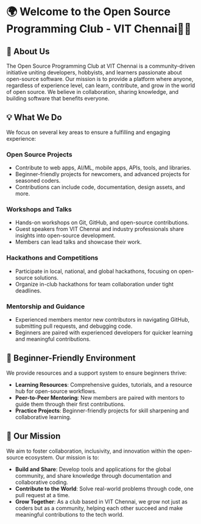 # 🌍 Welcome to the Open Source Programming Club - VIT Chennai👨‍💻

## 🚀 About Us  
The Open Source Programming Club at VIT Chennai is a community-driven initiative uniting developers, hobbyists, and learners passionate about open-source software. Our mission is to provide a platform where anyone, regardless of experience level, can learn, contribute, and grow in the world of open source. We believe in collaboration, sharing knowledge, and building software that benefits everyone.

## 💡 What We Do  
We focus on several key areas to ensure a fulfilling and engaging experience:

### Open Source Projects  
- Contribute to web apps, AI/ML, mobile apps, APIs, tools, and libraries.  
- Beginner-friendly projects for newcomers, and advanced projects for seasoned coders.  
- Contributions can include code, documentation, design assets, and more.

### Workshops and Talks  
- Hands-on workshops on Git, GitHub, and open-source contributions.  
- Guest speakers from VIT Chennai and industry professionals share insights into open-source development.  
- Members can lead talks and showcase their work.

### Hackathons and Competitions  
- Participate in local, national, and global hackathons, focusing on open-source solutions.  
- Organize in-club hackathons for team collaboration under tight deadlines.  

### Mentorship and Guidance  
- Experienced members mentor new contributors in navigating GitHub, submitting pull requests, and debugging code.  
- Beginners are paired with experienced developers for quicker learning and meaningful contributions.

## 🌱 Beginner-Friendly Environment  
We provide resources and a support system to ensure beginners thrive:

- **Learning Resources**: Comprehensive guides, tutorials, and a resource hub for open-source workflows.  
- **Peer-to-Peer Mentoring**: New members are paired with mentors to guide them through their first contributions.  
- **Practice Projects**: Beginner-friendly projects for skill sharpening and collaborative learning.

## 🌟 Our Mission  
We aim to foster collaboration, inclusivity, and innovation within the open-source ecosystem. Our mission is to:  

- **Build and Share**: Develop tools and applications for the global community, and share knowledge through documentation and collaborative coding.  
- **Contribute to the World**: Solve real-world problems through code, one pull request at a time.  
- **Grow Together**: As a club based in VIT Chennai, we grow not just as coders but as a community, helping each other succeed and make meaningful contributions to the tech world.
